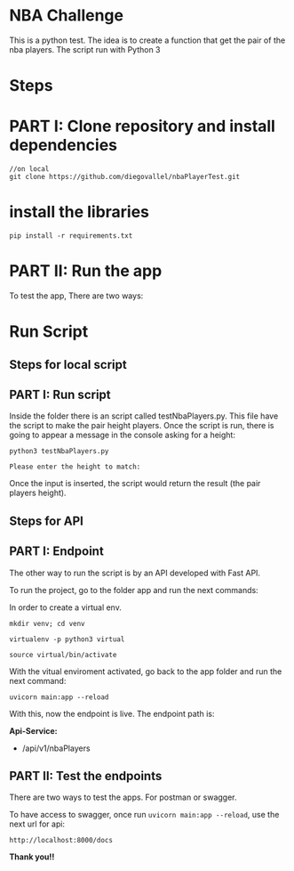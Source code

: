# NBA Challenge
This is a python test. The idea is to create a function that get the pair of the nba players. The script run with Python 3  

# Steps

# PART I: Clone repository and install dependencies
```
//on local
git clone https://github.com/diegovallel/nbaPlayerTest.git
```
# install the libraries
```
pip install -r requirements.txt
```

# PART II: Run the app
To test the app, There are two ways:

# Run Script 

## Steps for local script

## PART I: Run script
Inside the folder there is an script called testNbaPlayers.py. This file have the script to make the pair height players. Once the script is run, there is going to appear a message in the console asking for a height:

```
python3 testNbaPlayers.py
```
```
Please enter the height to match:
```

Once the input is inserted, the script would return the result (the pair players height).

## Steps for API

## PART I: Endpoint

The other way to run the script is by an API developed with Fast API.

To run the project, go to the folder app and run the next commands:

In order to create a virtual env.
```
mkdir venv; cd venv
```
```
virtualenv -p python3 virtual
```
```
source virtual/bin/activate
```

With the vitual enviroment activated, go back to the app folder and run the next command:

```
uvicorn main:app --reload
```

With this, now the endpoint is live. The endpoint path is:

<strong> Api-Service: </strong>
- /api/v1/nbaPlayers


## PART II: Test the endpoints

There are two ways to test the apps. For postman or swagger.

To have access to swagger, once run `uvicorn main:app --reload`, use the next url for api:

`http://localhost:8000/docs`

<strong>Thank you!!</strong>